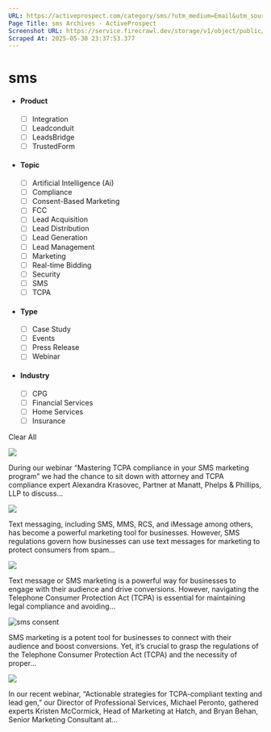 ```yaml
---
URL: https://activeprospect.com/category/sms/?utm_medium=Email&utm_source=Website&utm_campaign=AP-Email-InsideCBM-Jan
Page Title: sms Archives - ActiveProspect
Screenshot URL: https://service.firecrawl.dev/storage/v1/object/public/media/screenshot-c843f94b-f491-4508-a543-1a1012d9a482.png
Scraped At: 2025-05-30 23:37:53.377
---
```

# sms



- #### Product


  - [ ] Integration
  - [ ] Leadconduit
  - [ ] LeadsBridge
  - [ ] TrustedForm
- #### Topic


  - [ ] Artificial Intelligence (Ai)
  - [ ] Compliance
  - [ ] Consent-Based Marketing
  - [ ] FCC
  - [ ] Lead Acquisition
  - [ ] Lead Distribution
  - [ ] Lead Generation
  - [ ] Lead Management
  - [ ] Marketing
  - [ ] Real-time Bidding
  - [ ] Security
  - [ ] SMS
  - [ ] TCPA
- #### Type


  - [ ] Case Study
  - [ ] Events
  - [ ] Press Release
  - [ ] Webinar
- #### Industry


  - [ ] CPG
  - [ ] Financial Services
  - [ ] Home Services
  - [ ] Insurance

Clear All

![](https://activeprospect.com/wp-content/uploads/2024/02/TCPA-SMS_feat-400x300.png)



During our webinar “Mastering TCPA compliance in your SMS marketing program” we had the chance to sit down with attorney and TCPA compliance expert Alexandra Krasovec, Partner at Manatt, Phelps & Phillips, LLP to discuss…


![](https://activeprospect.com/wp-content/uploads/2025/03/SMS_regulations_feat-400x300.png)



Text messaging, including SMS, MMS, RCS, and iMessage among others, has become a powerful marketing tool for businesses. However, SMS regulations govern how businesses can use text messages for marketing to protect consumers from spam…


![](https://activeprospect.com/wp-content/uploads/2025/01/Text_rules_feat-400x300.png)



Text message or SMS marketing is a powerful way for businesses to engage with their audience and drive conversions. However, navigating the Telephone Consumer Protection Act (TCPA) is essential for maintaining legal compliance and avoiding…


![sms consent](https://activeprospect.com/wp-content/uploads/2024/12/SMS_Consent_feat-400x300.png)



SMS marketing is a potent tool for businesses to connect with their audience and boost conversions. Yet, it’s crucial to grasp the regulations of the Telephone Consumer Protection Act (TCPA) and the necessity of proper…


![](https://activeprospect.com/wp-content/uploads/2024/07/SMS_Requirements_feat-400x300.png)



In our recent webinar, “Actionable strategies for TCPA-compliant texting and lead gen,” our Director of Professional Services, Michael Peronto, gathered experts Kristen McCormick, Head of Marketing at Hatch, and Bryan Behan, Senior Marketing Consultant at…




